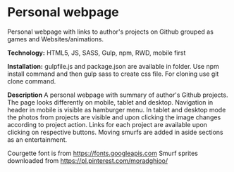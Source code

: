# Personal webpage
Personal webpage with links to author's projects on Github grouped as games and Websites/animations.

**Technology:** HTML5, JS, SASS, Gulp, npm, RWD, mobile first

**Installation:** gulpfile.js and package.json are available in folder. Use npm install command and then gulp sass to create css file. For cloning use git clone command.

**Description**
A personal webpage with summary of author's Github projects. The page looks differently on mobile, tablet and desktop. Navigation in header in mobile is visible as hamburger menu.
In tablet and desktop mode the photos from projects are visible and upon clicking the image changes according to project action. Links for each project are available upon clicking on respective buttons.
Moving smurfs are added in aside sections as an entertainment.

Courgette font is from https://fonts.googleapis.com
Smurf sprites downloaded from https://pl.pinterest.com/moradghioo/
